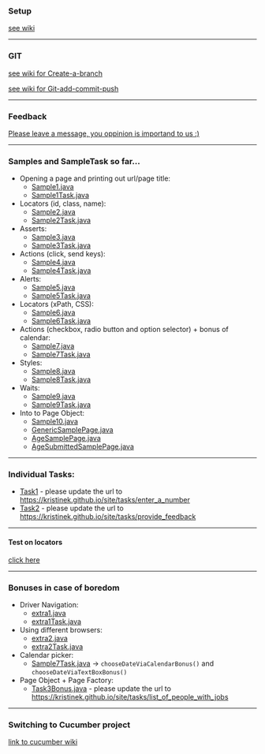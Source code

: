 ### Setup 
[see wiki](https://github.com/KristineK/selenium_java_basic/wiki/Setup)

---
### GIT
[see wiki for Create-a-branch](https://github.com/KristineK/selenium_java_basic/wiki/Create-a-branch)

[see wiki for Git-add-commit-push](https://github.com/KristineK/selenium_java_basic/wiki/Git-add-commit-pust)

---
### Feedback

[Please leave a message, you oppinion is importand to us :)](https://trello.com/invite/b/bel4IMNA/0340db73765032bfae547143b61e58d2/bootcamp)

---
### Samples and SampleTask so far...
* Opening a page and printing out url/page title:
    * [Sample1.java](../master/src/selenium/sample/Sample1.java)
    * [Sample1Task.java](../master/src/selenium/sample/Sample1Task.java)
* Locators (id, class, name):
    * [Sample2.java](../master/src/selenium/sample/Sample2.java)
    * [Sample2Task.java](../master/src/selenium/sample/Sample2Task.java)
* Asserts:
    * [Sample3.java](../master/src/selenium/sample/Sample3.java)
    * [Sample3Task.java](../master/src/selenium/sample/Sample3Task.java)
* Actions (click, send keys):
    * [Sample4.java](../master/src/selenium/sample/Sample4.java)
    * [Sample4Task.java](../master/src/selenium/sample/Sample4Task.java)
* Alerts:
    * [Sample5.java](../master/src/selenium/sample/Sample5.java)
    * [Sample5Task.java](../master/src/selenium/sample/Sample5Task.java)
* Locators (xPath, CSS):
    * [Sample6.java](../master/src/selenium/sample/Sample6.java)
    * [Sample6Task.java](../master/src/selenium/sample/Sample6Task.java)
* Actions (checkbox, radio button and option selector) + bonus of calendar:
    * [Sample7.java](../master/src/selenium/sample/Sample7.java)
    * [Sample7Task.java](../master/src/selenium/sample/Sample7Task.java)
* Styles:
    * [Sample8.java](../master/src/selenium/sample/Sample8.java)
    * [Sample8Task.java](../master/src/selenium/sample/Sample8Task.java)
* Waits:
    * [Sample9.java](../master/src/selenium/sample/Sample9.java)
    * [Sample9Task.java](../master/src/selenium/sample/Sample9Task.java)
* Into to Page Object:    
    * [Sample10.java](../master/src/selenium/sample/Sample10.java)
    * [GenericSamplePage.java](../master/src/selenium/pages/GenericSamplePage.java)
    * [AgeSamplePage.java](../master/src/selenium/pages/AgeSamplePage.java)
    * [AgeSubmittedSamplePage.java](../master/src/selenium/pages/AgeSubmittedSamplePage.java)

 
---
### Individual Tasks:
 * [Task1](../master/src/selenium/tasks/Task1.java) - please update the url to https://kristinek.github.io/site/tasks/enter_a_number    
 * [Task2](../master/src/selenium/tasks/Task2.java) - please update the url to https://kristinek.github.io/site/tasks/provide_feedback     
---
#### Test on locators
[click here](https://docs.google.com/forms/d/e/1FAIpQLSfVURa4wYHQrKUzXNwg5JeduAfpBuGQkpmMuHIF6Wfd9ivWEQ/viewform?usp=sf_link)

---
 ### Bonuses in case of boredom
 * Driver Navigation:
     * [extra1.java](../master/src/selenium/sample/extra/extra1.java)
     * [extra1Task.java](../master/src/selenium/sample/extra/extra1Task.java)
 * Using different browsers:
     * [extra2.java](../master/src/selenium/sample/extra2.java)
     * [extra2Task.java](../master/src/selenium/sample/extra2Task.java)
  * Calendar picker:   
     * [Sample7Task.java](../master/src/selenium/sample/Sample7Task.java) -> `chooseDateViaCalendarBonus()` and `chooseDateViaTextBoxBonus()`
  * Page Object + Page Factory:
     * [Task3Bonus.java](../master/src/selenium/tasks/Task3Bonus.java) - please update the url to https://kristinek.github.io/site/tasks/list_of_people_with_jobs    
---
### Switching to Cucumber project
[link to cucumber wiki](https://github.com/KristineK/cucumber_java_basic/wiki/Setup)

